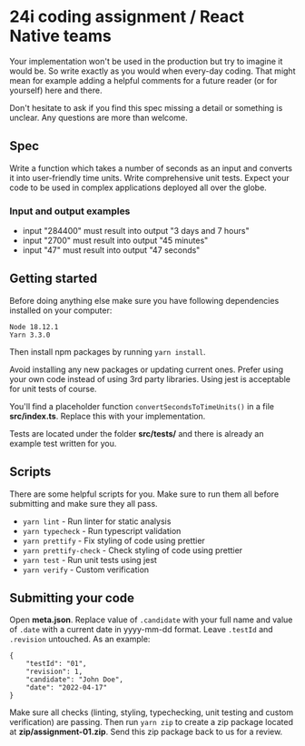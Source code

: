 # 24i coding assignment / React Native teams

Your implementation won't be used in the production but try to imagine it would be. So write exactly as you would when every-day coding. That might mean for example adding a helpful comments for a future reader (or for yourself) here and there.

Don't hesitate to ask if you find this spec missing a detail or something is unclear. Any questions are more than welcome.

## Spec

Write a function which takes a number of seconds as an input and converts it into user-friendly time units. Write comprehensive unit tests. Expect your code to be used in complex applications deployed all over the globe.

### Input and output examples

-   input "284400" must result into output "3 days and 7 hours"
-   input "2700" must result into output "45 minutes"
-   input "47" must result into output "47 seconds"

## Getting started

Before doing anything else make sure you have following dependencies installed on your computer:

```
Node 18.12.1
Yarn 3.3.0
```

Then install npm packages by running `yarn install`.

Avoid installing any new packages or updating current ones. Prefer using your own code instead of using 3rd party libraries. Using jest is acceptable for unit tests of course.

You'll find a placeholder function `convertSecondsToTimeUnits()` in a file **src/index.ts**. Replace this with your implementation.

Tests are located under the folder **src/tests/** and there is already an example test written for you.

## Scripts

There are some helpful scripts for you. Make sure to run them all before submitting and make sure they all pass.

-   `yarn lint` - Run linter for static analysis
-   `yarn typecheck` - Run typescript validation
-   `yarn prettify` - Fix styling of code using prettier
-   `yarn prettify-check` - Check styling of code using prettier
-   `yarn test` - Run unit tests using jest
-   `yarn verify` - Custom verification

## Submitting your code

Open **meta.json**. Replace value of `.candidate` with your full name and value of `.date` with a current date in yyyy-mm-dd format. Leave `.testId` and `.revision` untouched. As an example:

```
{
    "testId": "01",
    "revision": 1,
    "candidate": "John Doe",
    "date": "2022-04-17"
}
```

Make sure all checks (linting, styling, typechecking, unit testing and custom verification) are passing. Then run `yarn zip` to create a zip package located at **zip/assignment-01.zip**. Send this zip package back to us for a review.
